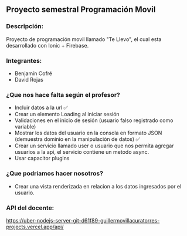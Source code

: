 ## Proyecto semestral Programación Movil

### Descripción:
Proyecto de programación movil llamado "Te Llevo", el cual esta desarrollado con Ionic + Firebase.

### Integrantes:

- Benjamín Cofré
- David Rojas

### ¿Que nos hace falta según el profesor?

- Incluir datos a la url ✅
- Crear un elemento Loading al iniciar sesión
- Validaciones en el inicio de sesión (usuario falso registrado como variable)
- Mostrar los datos del usuario en la consola en formato JSON (demuestra dominio en la manipulación de datos) ✅
- Crear un servicio llamado user o usuario que nos permita agregar usuarios a la api, el servicio contiene un metodo async.
- Usar capacitor plugins

### ¿Que podriamos hacer nosotros?

- Crear una vista renderizada en relacion a los datos ingresados por el usuario.

### API del docente:
https://uber-nodejs-server-git-d61f89-guillermovillacuratorres-projects.vercel.app/api/
